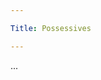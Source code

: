```yaml
---

Title: Possessives

---
```


<VocabWord translation_en="Mine" />
<VocabWord translation_en="My" />
<VocabWord translation_en="Yours" />
<VocabWord translation_en="Your" />
<VocabWord translation_en="His" />
<VocabWord translation_en="Her" />
<VocabWord translation_en="Their" />
<VocabWord translation_en="Theirs" />
<VocabWord translation_en="Our" />
<VocabWord translation_en="Ours" />

...
